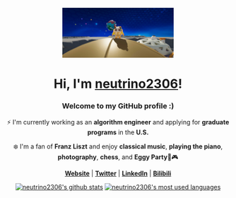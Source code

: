<p align="center">
  <a href="https://neutrino2306.github.io">
    <img src="https://github.com/neutrino2306/neutrino2306/blob/main/EggyMoon.jpg" alt="Banner" width="50%">
  </a>
</p>

<h1 align="center">Hi, I'm <a href="https://neutrino2306.github.io">neutrino2306</a>!</h1>

<h3 align="center">Welcome to my GitHub profile :)</h3>

<p align="center">⚡ I'm currently working as an <strong>algorithm engineer</strong> and applying for <strong>graduate programs</strong> in the <strong>U.S.</strong></p>

<p align="center">❄️ I'm a fan of <strong>Franz Liszt</strong> and enjoy <strong>classical music</strong>, <strong>playing the piano</strong>, <strong>photography</strong>, <strong>chess</strong>, and <strong>Eggy Party</strong>🥚🎮</p>

<p align="center"> 
   <strong><a href="https://neutrino2306.github.io">Website</a></strong> | 
   <strong><a href="https://x.com/Y138268">Twitter</a></strong> | 
   <strong><a href="https://www.linkedin.com/in/xixi-hu-41b4872b0">LinkedIn</a></strong> | 
<!--    <strong><a href="https://www.instagram.com/neutrino3260">Instagram</a></strong> |  -->
   <strong><a href="https://space.bilibili.com/90220395?spm_id_from=333.1007.0.0">Bilibili</a></strong> 
 </p> 

<p align="center">
    <a href="https://github.com/neutrino2306"><img src="https://github-readme-stats.vercel.app/api?username=neutrino2306&hide_border=true&show_icons=true&cache_seconds=1800" alt="neutrino2306's github stats"></a>
    <a href="https://github.com/neutrino2306"><img src="https://github-readme-stats.vercel.app/api/top-langs/?username=neutrino2306&layout=compact&hide_border=true&bg_color=00000000&cache_seconds=1800" alt="neutrino2306's most used languages"></a>
</p> 

